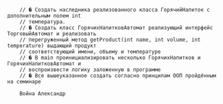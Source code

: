         // � Создать наследника реализованного класса ГорячийНапиток с дополнительным полем int
        // температура.
        // � Создать класс ГорячихНапитковАвтомат реализующий интерфейс ТорговыйАвтомат и реализовать
        // перегруженный метод getProduct(int name, int volume, int temperature) выдающий продукт
        // соответствующий имени, объему и температуре
        // � В main проинициализировать несколько ГорячихНапитков и ГорячихНапитковАвтомат и
        // воспроизвести логику заложенную в программе
        // � Все вышеуказанное создать согласно принципам ООП пройдённым на семинаре

        Война Александр

